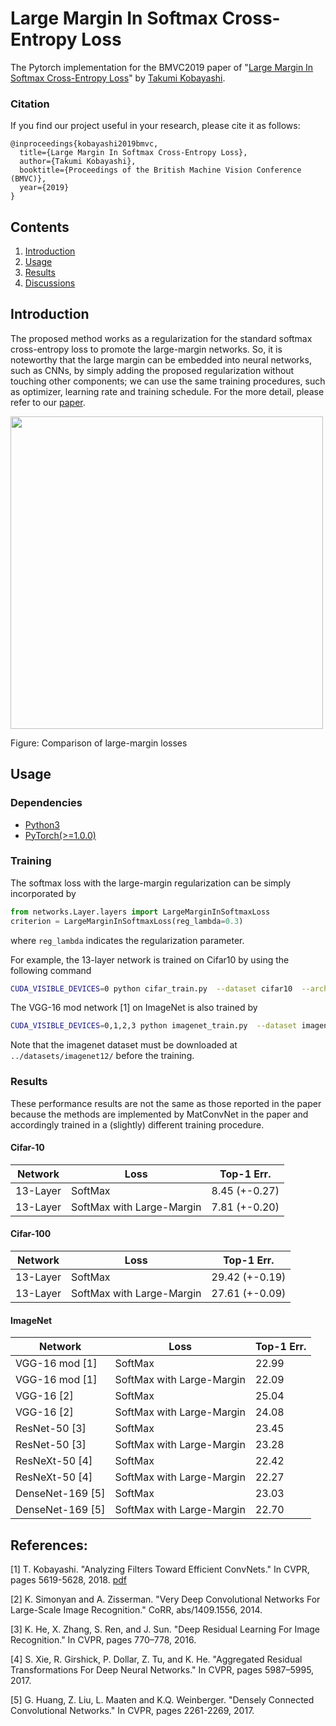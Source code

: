 # Large Margin In Softmax Cross-Entropy Loss

The Pytorch implementation for the BMVC2019 paper of "[Large Margin In Softmax Cross-Entropy Loss](https://staff.aist.go.jp/takumi.kobayashi/publication/2019/BMVC2019.pdf)" by [Takumi Kobayashi](https://staff.aist.go.jp/takumi.kobayashi/).

### Citation

If you find our project useful in your research, please cite it as follows:

```
@inproceedings{kobayashi2019bmvc,
  title={Large Margin In Softmax Cross-Entropy Loss},
  author={Takumi Kobayashi},
  booktitle={Proceedings of the British Machine Vision Conference (BMVC)},
  year={2019}
}
```

## Contents

1. [Introduction](#introduction)
2. [Usage](#usage)
3. [Results](#results)
4. [Discussions](#discussions)

## Introduction

The proposed method works as a regularization for the standard softmax cross-entropy loss to promote the large-margin networks.
So, it is noteworthy that the large margin can be embedded into neural networks, such as CNNs, by simply adding the proposed regularization without touching other components; we can use the same training procedures, such as optimizer, learning rate and training schedule.
For the more detail, please refer to our [paper](https://).

<img width=500 src="https://user-images.githubusercontent.com/53114307/64231100-9f9d3680-cf29-11e9-83b3-402c820d2cad.png">

Figure: Comparison of large-margin losses

## Usage

### Dependencies

- [Python3](https://www.python.org/downloads/)
- [PyTorch(>=1.0.0)](http://pytorch.org)

### Training
The softmax loss with the large-margin regularization can be simply incorporated by

```python
from networks.Layer.layers import LargeMarginInSoftmaxLoss
criterion = LargeMarginInSoftmaxLoss(reg_lambda=0.3)
```

where `reg_lambda` indicates the regularization parameter.

For example, the 13-layer network is trained on Cifar10 by using the following command

```bash
CUDA_VISIBLE_DEVICES=0 python cifar_train.py  --dataset cifar10  --arch layer13  --config-name layer13_largemargin  --out-dir ./result/cifar10/layer13/LargeMarginInSoftmax/
```

The VGG-16 mod network [1] on ImageNet is also trained by

```bash
CUDA_VISIBLE_DEVICES=0,1,2,3 python imagenet_train.py  --dataset imagenet  --data ../datasets/imagenet12/images/  --arch vgg16bow_bn  --config-name imagenet_largemargin  --out-dir ./result/imagenet/vgg16bow_bn/LargeMarginInSoftmax/  --dist-url 'tcp://127.0.0.1:8080'  --dist-backend 'nccl'  --multiprocessing-distributed  --world-size 1  --rank 0 
```

Note that the imagenet dataset must be downloaded at `../datasets/imagenet12/` before the training.

### Results
These performance results are not the same as those reported in the paper because the methods are implemented by MatConvNet in the paper and accordingly trained in a (slightly) different training procedure.

#### Cifar-10

| Network  | Loss | Top-1 Err. |
|---|---|---|
| 13-Layer|  SoftMax | 8.45 (+-0.27)|
| 13-Layer|  SoftMax with Large-Margin | 7.81 (+-0.20)|

#### Cifar-100

| Network  | Loss | Top-1 Err. |
|---|---|---|
| 13-Layer|  SoftMax | 29.42 (+-0.19)|
| 13-Layer|  SoftMax with Large-Margin | 27.61 (+-0.09)|

#### ImageNet

| Network  | Loss | Top-1 Err. |
|---|---|---|
| VGG-16 mod [1]|  SoftMax | 22.99 |
| VGG-16 mod [1]|  SoftMax with Large-Margin | 22.09 |
| VGG-16 [2]|  SoftMax | 25.04 |
| VGG-16 [2]|  SoftMax with Large-Margin | 24.08 |
| ResNet-50 [3]|  SoftMax | 23.45 |
| ResNet-50 [3]|  SoftMax with Large-Margin | 23.28 |
| ResNeXt-50 [4]|  SoftMax | 22.42 |
| ResNeXt-50 [4]|  SoftMax with Large-Margin | 22.27 |
| DenseNet-169 [5]|  SoftMax | 23.03 |
| DenseNet-169 [5]|  SoftMax with Large-Margin | 22.70 |

## References:

[1] T. Kobayashi. "Analyzing Filters Toward Efficient ConvNets." In CVPR, pages 5619-5628, 2018. [pdf](https://staff.aist.go.jp/takumi.kobayashi/publication/2019/BMVC2019.pdf)

[2] K. Simonyan and A. Zisserman. "Very Deep Convolutional Networks For Large-Scale Image Recognition." CoRR, abs/1409.1556, 2014.

[3] K. He, X. Zhang, S. Ren, and J. Sun. "Deep Residual Learning For Image Recognition." In CVPR, pages 770–778, 2016.

[4] S. Xie, R. Girshick, P. Dollar, Z. Tu, and K. He. "Aggregated Residual Transformations For Deep Neural Networks." In CVPR, pages 5987–5995, 2017.

[5] G. Huang, Z. Liu, L. Maaten and K.Q. Weinberger. "Densely Connected Convolutional Networks." In CVPR, pages 2261-2269, 2017.